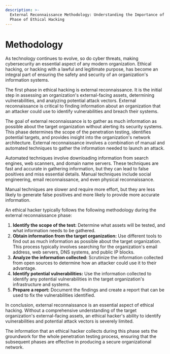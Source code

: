 ```yaml
---
description: >-
  External Reconnaissance Methodology: Understanding the Importance of the First
  Phase of Ethical Hacking
---
```


# Methodology

As technology continues to evolve, so do cyber threats, making cybersecurity an essential aspect of any modern organization. Ethical hacking, or hacking with a lawful and legitimate purpose, has become an integral part of ensuring the safety and security of an organization's information systems.

The first phase in ethical hacking is external reconnaissance. It is the initial step in assessing an organization's external-facing assets, determining vulnerabilities, and analyzing potential attack vectors. External reconnaissance is critical to finding information about an organization that an attacker could use to identify vulnerabilities and breach their systems.

The goal of external reconnaissance is to gather as much information as possible about the target organization without alerting its security systems. This phase determines the scope of the penetration testing, identifies potential targets, and provides insight into the organization's network architecture. External reconnaissance involves a combination of manual and automated techniques to gather the information needed to launch an attack.

Automated techniques involve downloading information from search engines, web scanners, and domain name servers. These techniques are fast and accurate in gathering information, but they can lead to false positives and miss essential details. Manual techniques include social engineering, email reconnaissance, and even physical reconnaissance.&#x20;

Manual techniques are slower and require more effort, but they are less likely to generate false positives and more likely to provide more accurate information.

An ethical hacker typically follows the following methodology during the external reconnaissance phase:

1. **Identify the scope of the test:** Determine what assets will be tested, and what information needs to be gathered.
2. **Obtain information from the target organization:** Use different tools to find out as much information as possible about the target organization. This process typically involves searching for the organization's email address, web servers, DNS systems, and public IP blocks.
3. **Analyze the information collected:** Scrutinize the information collected from open sources to determine how an attacker could use it to their advantage.
4. **Identify potential vulnerabilities:** Use the information collected to identify any potential vulnerabilities in the target organization's infrastructure and systems.
5. **Prepare a report:** Document the findings and create a report that can be used to fix the vulnerabilities identified.

In conclusion, external reconnaissance is an essential aspect of ethical hacking. Without a comprehensive understanding of the target organization's external-facing assets, an ethical hacker's ability to identify vulnerabilities and potential attack vectors is severely limited.&#x20;

The information that an ethical hacker collects during this phase sets the groundwork for the whole penetration testing process, ensuring that the subsequent phases are effective in producing a secure organizational network.
